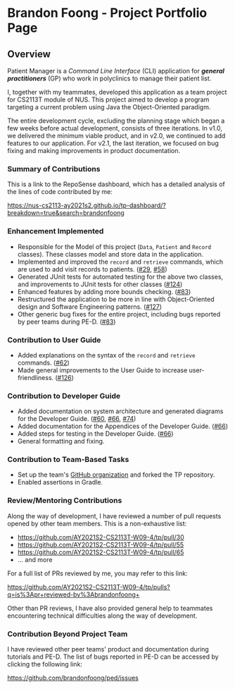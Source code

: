 # Brandon Foong - Project Portfolio Page

## Overview

Patient Manager is a _Command Line Interface_ (CLI) application for **_general practitioners_** (GP)
who work in polyclinics to manage their patient list.

I, together with my teammates, developed this application as a team project for CS2113T module of NUS. This project
aimed to develop a program targeting a current problem using Java the Object-Oriented paradigm.

The entire development cycle, excluding the planning stage which began a few weeks before actual development, consists
of three iterations. In v1.0, we delivered the minimum viable product, and in v2.0, we continued to add features to our
application. For v2.1, the last iteration, we focused on bug fixing and making improvements in product documentation.

### Summary of Contributions

This is a link to the RepoSense dashboard, which has a detailed analysis of the lines of code contributed by me:

https://nus-cs2113-ay2021s2.github.io/tp-dashboard/?breakdown=true&search=brandonfoong

### Enhancement Implemented

* Responsible for the Model of this project (`Data`, `Patient` and `Record` classes). These classes model and store data
  in the application.
* Implemented and improved the `record` and `retrieve` commands, which are used to add visit records to patients.
  ([#29](https://github.com/AY2021S2-CS2113T-W09-4/tp/pull/29),
  [#58](https://github.com/AY2021S2-CS2113T-W09-4/tp/pull/58))
* Generated JUnit tests for automated testing for the above two classes, and improvements to JUnit tests for other
  classes ([#124](https://github.com/AY2021S2-CS2113T-W09-4/tp/pull/124))
* Enhanced features by adding more bounds checking. ([#83](https://github.com/AY2021S2-CS2113T-W09-4/tp/pull/83))
* Restructured the application to be more in line with Object-Oriented design and Software Engineering patterns.
  ([#127](https://github.com/AY2021S2-CS2113T-W09-4/tp/pull/127))
* Other generic bug fixes for the entire project, including bugs reported by peer teams during PE-D.
  ([#83](https://github.com/AY2021S2-CS2113T-W09-4/tp/pull/83))

### Contribution to User Guide

* Added explanations on the syntax of the `record` and `retrieve` commands.
  ([#62](https://github.com/AY2021S2-CS2113T-W09-4/tp/pull/62))
* Made general improvements to the User Guide to increase user-friendliness.
  ([#126](https://github.com/AY2021S2-CS2113T-W09-4/tp/pull/126))

### Contribution to Developer Guide

* Added documentation on system architecture and generated diagrams for the Developer Guide.
  ([#60](https://github.com/AY2021S2-CS2113T-W09-4/tp/pull/60),
  [#66](https://github.com/AY2021S2-CS2113T-W09-4/tp/pull/66),
  [#74](https://github.com/AY2021S2-CS2113T-W09-4/tp/pull/74))
* Added documentation for the Appendices of the Developer Guide.
  ([#66](https://github.com/AY2021S2-CS2113T-W09-4/tp/pull/66))
* Added steps for testing in the Developer Guide.
  ([#66](https://github.com/AY2021S2-CS2113T-W09-4/tp/pull/66))
* General formatting and fixing.

### Contribution to Team-Based Tasks

* Set up the team's [GitHub organization](https://github.com/AY2021S2-CS2113T-W09-4) and forked the TP repository.
* Enabled assertions in Gradle.

### Review/Mentoring Contributions

Along the way of development, I have reviewed a number of pull requests opened by other team members. This is a
non-exhaustive list:

* https://github.com/AY2021S2-CS2113T-W09-4/tp/pull/30
* https://github.com/AY2021S2-CS2113T-W09-4/tp/pull/55
* https://github.com/AY2021S2-CS2113T-W09-4/tp/pull/65
* ... and more

For a full list of PRs reviewed by me, you may refer to this link:

https://github.com/AY2021S2-CS2113T-W09-4/tp/pulls?q=is%3Apr+reviewed-by%3Abrandonfoong+

Other than PR reviews, I have also provided general help to teammates encountering technical difficulties along
the way of development.

### Contribution Beyond Project Team

I have reviewed other peer teams' product and documentation during tutorials and PE-D. The list of bugs reported in PE-D
can be accessed by clicking the following link:

https://github.com/brandonfoong/ped/issues
